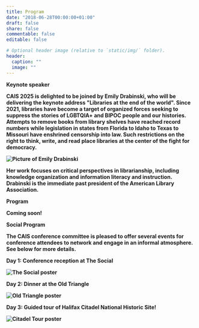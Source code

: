 ```yaml
---
title: Program
date: "2018-06-28T00:00:00+01:00"
draft: false
share: false
commentable: false
editable: false

# Optional header image (relative to `static/img/` folder).
header:
  caption: ""
  image: ""
---
```


<strong>Keynote speaker<strong>

CAIS 2025 is delighted to be joined by Emily Drabinski, who will be delivering the keynote address "Libraries at the end of the world". Since 2021, libraries have become a target of organized forces seeking to suppress the stories of LGBTQIA+ and BIPOC people and our histories. Attempts to remove books from library shelves have reached record numbers while legislation in states from Florida to Idaho to Texas to Missouri have enshrined censorship into law. Such restrictions on the right to think, write, and read place libraries at the center of the fight for democracy.

![Picture of Emily Drabinski](/ED2.jpeg)


Her work focuses on critical perspectives in librarianship, including knowledge organization and information literacy and instruction. Drabinski is the immediate past president of the American Library Association.

<strong>Program<strong>

Coming soon!

<strong>Social Program<strong>

The CAIS conference committee is pleased to offer several events for conference attendees to network and engage in an informal atmosphere. See below for more details.

<strong>Day 1: Conference reception at The Social<strong>

![The Social poster](/Reception.png)

<strong>Day 2: Dinner at the Old Triangle<strong>

![Old Triangle poster](/OldTriangle.png)

<strong>Day 3: Guided tour of Halifax Citadel National Historic Site!<strong>

![Citadel Tour poster](/Citadel.png)
